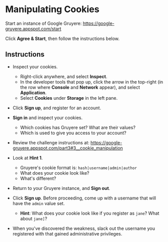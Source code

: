 # Manipulating Cookies

Start an instance of Google Gruyere: <https://google-gruyere.appspot.com/start>

Click **Agree & Start**, then follow the instructions below.

## Instructions

- Inspect your cookies.
  - Right-click anywhere, and select **Inspect**.
  - In the developer tools that pop up, click the arrow in the top-right (in the row where **Console** and **Network** appear), and select **Application**.
  - Select **Cookies** under **Storage** in the left pane.

- Click **Sign up**, and register for an account.

- **Sign in** and inspect your cookies. 
  - Which cookies has Gruyere set? What are their values?
  - Which is used to give you access to your account?

- Review the challenge instructions at: <https://google-gruyere.appspot.com/part3#3__cookie_manipulation>

- Look at **Hint 1**.
  - Gruyere's cookie format is: `hash|username|admin|author`
  - What does your cookie look like?
  - What's different?

- Return to your Gruyere instance, and **Sign out**.

- Click **Sign up**. Before proceeding, come up with a username that will have the `admin` value set.
  - **Hint**: What does your cookie look like if you register as `jane`? What about `jane]`?

- When you've discovered the weakness, slack out the username you registered with that gained administrative privileges.
